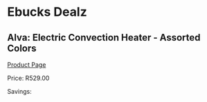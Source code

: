 
# Ebucks Dealz
## Alva: Electric Convection Heater - Assorted Colors
[Product Page](https://www.ebucks.com/web/shop/productSelected.do?prodId=492954717&catId=704982758)

Price: R529.00

Savings: 


	